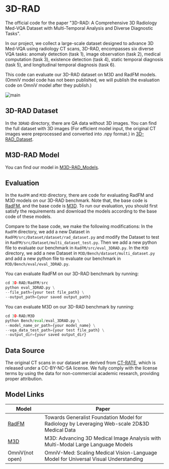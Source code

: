 # 3D-RAD
The official code for the paper "3D-RAD: A Comprehensive 3D Radiology Med-VQA Dataset with Multi-Temporal Analysis and Diverse Diagnostic Tasks".

In our project, we collect a large-scale dataset designed to advance 3D Med-VQA using radiology CT scans, 3D-RAD, encompasses six diverse VQA tasks: anomaly detection (task 1), image observation (task 2), medical computation (task 3), existence detection (task 4), static temporal diagnosis (task 5), and longitudinal temporal diagnosis (task 6). 

This code can evaluate our 3D-RAD dataset on M3D and RadFM models. (OmniV model code has not been published, we will publish the evaluation code on OmniV model after they publish.)

![main](https://github.com/Tang-xiaoxiao/M3D-RAD/blob/main/Figures/main.png)

## 3D-RAD Dataset
In the `3DRAD` directory, there are QA data without 3D images.
You can find the full dataset with 3D images (For efficient model input, the original CT images were preprocessed and converted into .npy format.) in [3D-RAD_Dataset](https://huggingface.co/datasets/Tang-xiaoxiao/3D-RAD).

## M3D-RAD Model
You can find our model in [M3D-RAD_Models](https://huggingface.co/Tang-xiaoxiao/M3D-RAD).

## Evaluation
In the `RadFM` and `M3D` directory, there are code for evaluating RadFM and M3D models on our 3D-RAD benchmark. Note that, the base code is [RadFM](https://github.com/chaoyi-wu/RadFM), and the base code is [M3D](https://github.com/BAAI-DCAI/M3D). To run our evaluation, you should first satisfy the requirements and download the models according to the base code of these models.

Compare to the base code, we make the following modifications: In the `RadFM` directory, we add a new Dataset in `RadFM/src/Dataset/dataset/rad_dataset.py` and modify the Dataset to test in `RadFM/src/Dataset/multi_dataset_test.py`. Then we add a new python file to evaluate our benchmark in `RadFM/src/eval_3DRAD.py`. In the `M3D` directory, we add a new Dataset in `M3D/Bench/dataset/multi_dataset.py` and add a new python file to evaluate our benchmark in `M3D/Bench/eval/eval_3DRAD.py`.

You can evaluate RadFM on our 3D-RAD benchmark by running:

```python
cd 3D-RAD/RadFM/src
python eval_3DRAD.py \
--file_path={your test file_path} \
--output_path={your saved output_path}
```

You can evaluate M3D on our 3D-RAD benchmark by running:

```python
cd 3D-RAD/M3D
python Bench/eval/eval_3DRAD.py \
--model_name_or_path={your model_name} \
--vqa_data_test_path={your test file_path} \
--output_dir={your saved output_dir}
```

## Data Source
The original CT scans in our dataset are derived from [CT-RATE](https://huggingface.co/datasets/ibrahimhamamci/CT-RATE), which is released under a CC-BY-NC-SA license. We fully comply with the license terms by using the data for non-commercial academic research, providing proper attribution.

## Model Links

| Model | Paper                                                        |
| ----- | ------------------------------------------------------------ |
| [RadFM](https://github.com/chaoyi-wu/RadFM) | Towards Generalist Foundation Model for Radiology by Leveraging Web-scale 2D&3D Medical Data | https://github.com/chaoyi-wu/RadFM |
| [M3D](https://github.com/BAAI-DCAI/M3D)   | M3D: Advancing 3D Medical Image Analysis with Multi-Modal Large Language Models |
| OmniV(not open) | OmniV-Med: Scaling Medical Vision-Language Model for Universal Visual Understanding |
